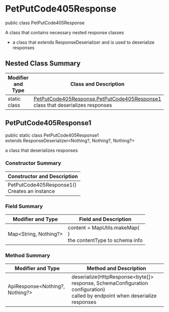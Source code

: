 # PetPutCode405Response

public class PetPutCode405Response

A class that contains necessary nested response classes
- a class that extends ResponseDeserializer and is used to deserialize responses

## Nested Class Summary
| Modifier and Type | Class and Description |
| ----------------- | --------------------- |
| static class | [PetPutCode405Response.PetPutCode405Response1](#petputcode405response1)<br>class that deserializes responses |

## PetPutCode405Response1
public static class PetPutCode405Response1<br>
extends ResponseDeserializer<Nothing?, Nothing?, Nothing?>

a class that deserializes responses

### Constructor Summary
| Constructor and Description |
| --------------------------- |
| PetPutCode405Response1()<br>Creates an instance |

### Field Summary
| Modifier and Type | Field and Description |
| ----------------- | --------------------- |
| Map<String, Nothing?> | content =  MapUtils.makeMap(<br>)<br>the contentType to schema info |

### Method Summary
| Modifier and Type | Method and Description |
| ----------------- | ---------------------- |
| ApiResponse<Nothing?, Nothing?> | deserialize(HttpResponse<byte[]> response, SchemaConfiguration configuration)<br>called by endpoint when deserialize responses |
